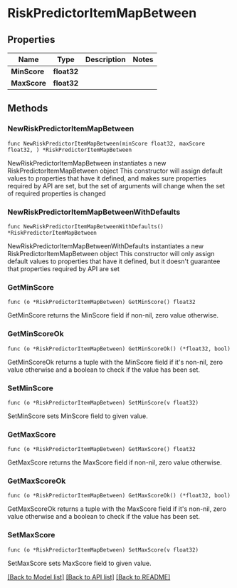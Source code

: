 # RiskPredictorItemMapBetween

## Properties

Name | Type | Description | Notes
------------ | ------------- | ------------- | -------------
**MinScore** | **float32** |  | 
**MaxScore** | **float32** |  | 

## Methods

### NewRiskPredictorItemMapBetween

`func NewRiskPredictorItemMapBetween(minScore float32, maxScore float32, ) *RiskPredictorItemMapBetween`

NewRiskPredictorItemMapBetween instantiates a new RiskPredictorItemMapBetween object
This constructor will assign default values to properties that have it defined,
and makes sure properties required by API are set, but the set of arguments
will change when the set of required properties is changed

### NewRiskPredictorItemMapBetweenWithDefaults

`func NewRiskPredictorItemMapBetweenWithDefaults() *RiskPredictorItemMapBetween`

NewRiskPredictorItemMapBetweenWithDefaults instantiates a new RiskPredictorItemMapBetween object
This constructor will only assign default values to properties that have it defined,
but it doesn't guarantee that properties required by API are set

### GetMinScore

`func (o *RiskPredictorItemMapBetween) GetMinScore() float32`

GetMinScore returns the MinScore field if non-nil, zero value otherwise.

### GetMinScoreOk

`func (o *RiskPredictorItemMapBetween) GetMinScoreOk() (*float32, bool)`

GetMinScoreOk returns a tuple with the MinScore field if it's non-nil, zero value otherwise
and a boolean to check if the value has been set.

### SetMinScore

`func (o *RiskPredictorItemMapBetween) SetMinScore(v float32)`

SetMinScore sets MinScore field to given value.


### GetMaxScore

`func (o *RiskPredictorItemMapBetween) GetMaxScore() float32`

GetMaxScore returns the MaxScore field if non-nil, zero value otherwise.

### GetMaxScoreOk

`func (o *RiskPredictorItemMapBetween) GetMaxScoreOk() (*float32, bool)`

GetMaxScoreOk returns a tuple with the MaxScore field if it's non-nil, zero value otherwise
and a boolean to check if the value has been set.

### SetMaxScore

`func (o *RiskPredictorItemMapBetween) SetMaxScore(v float32)`

SetMaxScore sets MaxScore field to given value.



[[Back to Model list]](../README.md#documentation-for-models) [[Back to API list]](../README.md#documentation-for-api-endpoints) [[Back to README]](../README.md)


